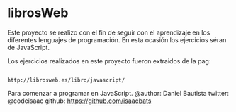 # librosWeb
Este proyecto se realizo con el fin de seguir con el aprendizaje en los diferentes lenguajes de programación. En esta ocasión  los ejercicios séran de JavaScript.

Los ejercicios realizados en este proyecto fueron extraidos de la pag: 

                                          http://librosweb.es/libro/javascript/
              
Para comenzar a programar en JavaScript.
  @author: Daniel Bautista
  twitter: @codeisaac
  github: https://github.com/isaacbats
